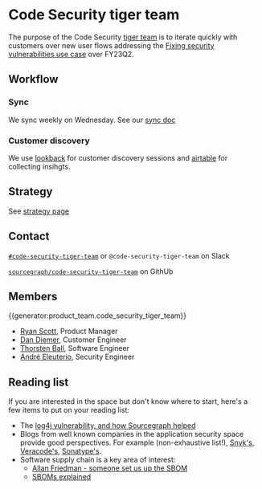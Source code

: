 # Code Security tiger team

The purpose of the Code Security [tiger team](https://en.wikipedia.org/wiki/Tiger_team) is to iterate quickly with customers over new user flows addressing the [Fixing security vulnerabilities use case](../../../../../strategy-goals/strategy/use-cases/fixing-security-vulnerabilities.md) over FY23Q2.

## Workflow

### Sync

We sync weekly on Wednesday. See our [sync doc](https://docs.google.com/document/d/1r7wiK8F8AQvvnv5YMRAeqNLDS4WkDSvGvbGQVsX1xis/edit#)

### Customer discovery

We use [lookback](https://lookback.io/org/sourcegraph/projects/code-security/rounds) for customer discovery sessions and [airtable](https://airtable.com/appNsjegbsi2XumCg/tblam1hdUFUSFLzyS/viwTBDtytBqAxoZ40?blocks=hide) for collecting insihgts.

## Strategy

See [strategy page](../../../../../strategy-goals/strategy/code-graph/code-security-tiger-team/index.md)

## Contact

[`#code-security-tiger-team`](https://sourcegraph.slack.com/archives/C03DWADAG8M) or `@code-security-tiger-team` on Slack

[`sourcegraph/code-security-tiger-team`](https://github.com/orgs/sourcegraph/teams/code-security-tiger-team) on GithUb

## Members

{{generator:product_team.code_security_tiger_team}}

- [Ryan Scott](../../../../../team/index.md#ryan-scott), Product Manager
- [Dan Diemer](../../../../../team/index.md#dan-diemer), Customer Engineer
- [Thorsten Ball](../../../../../team/index.md#thorsten-ball), Software Engineer
- [André Eleuterio](../../../../../team/index.md#andré-eleuterio), Security Engineer

## Reading list

If you are interested in the space but don't know where to start, here's a few items to put on your reading list:

- The [log4j vulnerability, and how Sourcegraph helped](https://about.sourcegraph.com/blog/log4j-log4shell-0-day/)
- Blogs from well known companies in the application security space provide good perspectives. For example (non-exhaustive list!), [Snyk's](https://snyk.io/blog/), [Veracode's](https://www.veracode.com/blog), [Sonatype's](https://blog.sonatype.com/).
- Software supply chain is a key area of interest:
  - [Allan Friedman - someone set us up the SBOM](https://www.youtube.com/watch?v=9j1KYLfklMQ)
  - [SBOMs explained](https://guides.sonatype.com/foundations/devops/sboms-explained/)
